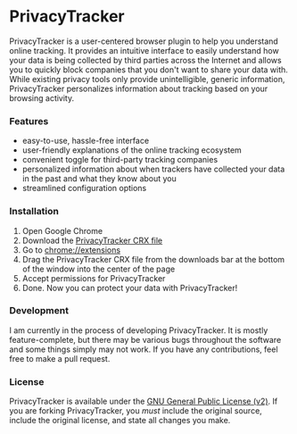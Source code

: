 # PrivacyTracker
PrivacyTracker is a user-centered browser plugin to help you understand online tracking. It provides an intuitive interface to easily understand how your data is being collected by third parties across the Internet and allows you to quickly block companies that you don't want to share your data with. While existing privacy tools only provide unintelligible, generic information, PrivacyTracker personalizes information about tracking based on your browsing activity.

### Features
- easy-to-use, hassle-free interface
- user-friendly explanations of the online tracking ecosystem
- convenient toggle for third-party tracking companies
- personalized information about when trackers have collected your data in the past and what they know about you
- streamlined configuration options

### Installation
1. Open Google Chrome
2. Download the [PrivacyTracker CRX file](https://github.com/fishdev/PrivacyTracker/releases/download/v0.3/PrivacyTracker.v0.3.crx)
3. Go to [chrome://extensions](chrome://extensions)
4. Drag the PrivacyTracker CRX file from the downloads bar at the bottom of the window into the center of the page
7. Accept permissions for PrivacyTracker
8. Done. Now you can protect your data with PrivacyTracker!

### Development
I am currently in the process of developing PrivacyTracker. It is mostly feature-complete, but there may be various bugs throughout the software and some things simply may not work. If you have any contributions, feel free to make a pull request.

### License
PrivacyTracker is available under the [GNU General Public License (v2)](https://tldrlegal.com/license/gnu-general-public-license-v2). If you are forking PrivacyTracker, you *must* include the original source, include the original license, and state all changes you make.
